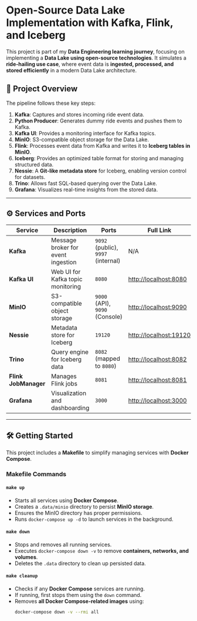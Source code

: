 # Open-Source Data Lake Implementation with Kafka, Flink, and Iceberg

This project is part of my **Data Engineering learning journey**, focusing on implementing a **Data Lake using open-source technologies**. It simulates a **ride-hailing use case**, where event data is **ingested, processed, and stored efficiently** in a modern Data Lake architecture.

## 🚀 Project Overview

The pipeline follows these key steps:
1. **Kafka**: Captures and stores incoming ride event data.
2. **Python Producer**: Generates dummy ride events and pushes them to Kafka.
3. **Kafka UI**: Provides a monitoring interface for Kafka topics.
4. **MinIO**: S3-compatible object storage for the Data Lake.
5. **Flink**: Processes event data from Kafka and writes it to **Iceberg tables in MinIO**.
6. **Iceberg**: Provides an optimized table format for storing and managing structured data.
7. **Nessie**: A **Git-like metadata store** for Iceberg, enabling version control for datasets.
8. **Trino**: Allows fast SQL-based querying over the Data Lake.
9. **Grafana**: Visualizes real-time insights from the stored data.

---

## ⚙️ Services and Ports

| Service       | Description                                 | Ports | Full Link |
|--------------|---------------------------------------------|--------|------------|
| **Kafka**        | Message broker for event ingestion        | `9092` (public), `9997` (internal) | N/A |
| **Kafka UI**     | Web UI for Kafka topic monitoring        | `8080` | [http://localhost:8080](http://localhost:8080) |
| **MinIO**        | S3-compatible object storage             | `9000` (API), `9090` (Console) | [http://localhost:9090](http://localhost:9090) |
| **Nessie**       | Metadata store for Iceberg               | `19120` | [http://localhost:19120](http://localhost:19120) |
| **Trino**        | Query engine for Iceberg data            | `8082` (mapped to `8080`) | [http://localhost:8082](http://localhost:8082) |
| **Flink JobManager** | Manages Flink jobs                   | `8081` | [http://localhost:8081](http://localhost:8081) |
| **Grafana**      | Visualization and dashboarding           | `3000` | [http://localhost:3000](http://localhost:3000) |

---

## 🛠 Getting Started

This project includes a **Makefile** to simplify managing services with **Docker Compose**.

### Makefile Commands

#### `make up`
- Starts all services using **Docker Compose**.
- Creates a `.data/minio` directory to persist **MinIO storage**.
- Ensures the MinIO directory has proper permissions.
- Runs `docker-compose up -d` to launch services in the background.

#### `make down`
- Stops and removes all running services.
- Executes `docker-compose down -v` to remove **containers, networks, and volumes**.
- Deletes the `.data` directory to clean up persisted data.

#### `make cleanup`
- Checks if any **Docker Compose** services are running.
- If running, first stops them using the `down` command.
- Removes **all Docker Compose-related images** using:
  ```bash
  docker-compose down -v --rmi all

